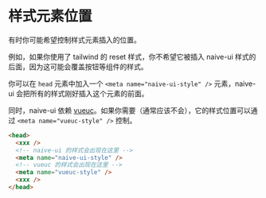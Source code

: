 # 样式元素位置

有时你可能希望控制样式元素插入的位置。

例如，如果你使用了 tailwind 的 reset 样式，你不希望它被插入 naive-ui 样式的后面，因为这可能会覆盖按钮等组件的样式。

你可以在 `head` 元素中加入一个 `<meta name="naive-ui-style" />` 元素，naive-ui 会把所有的样式刚好插入这个元素的前面。

同时，naive-ui 依赖 [vueuc](https://github.com/07akioni/vueuc)。如果你需要（通常应该不会），它的样式位置可以通过 `<meta name="vueuc-style" />` 控制。

```html
<head>
  <xxx />
  <!-- naive-ui 的样式会出现在这里 -->
  <meta name="naive-ui-style" />
  <!-- vueuc 的样式会出现在这里 -->
  <meta name="vueuc-style" />
  <xxx />
</head>
```
